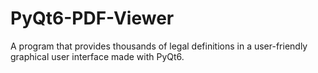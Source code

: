 # PyQt6-PDF-Viewer
A program that provides thousands of legal definitions in a user-friendly graphical user interface made with PyQt6.
